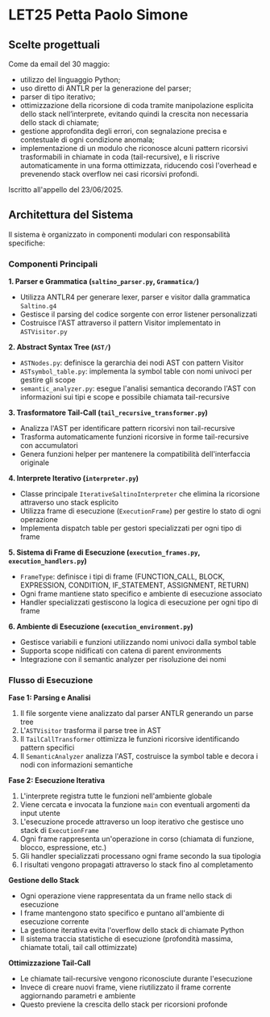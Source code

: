 # LET25 Petta Paolo Simone

## Scelte progettuali

Come da email del 30 maggio:

* utilizzo del linguaggio Python;
* uso diretto di ANTLR per la generazione del parser;
* parser di tipo iterativo;
* ottimizzazione della ricorsione di coda tramite manipolazione esplicita dello stack nell’interprete, evitando quindi la crescita non necessaria dello stack di chiamate;
* gestione approfondita degli errori, con segnalazione precisa e contestuale di ogni condizione anomala;
* implementazione di un modulo che riconosce alcuni pattern ricorsivi trasformabili in chiamate in coda (tail-recursive), e li riscrive automaticamente in una forma ottimizzata, riducendo così l'overhead e prevenendo stack overflow nei casi ricorsivi profondi.

Iscritto all'appello del 23/06/2025.

## Architettura del Sistema

Il sistema è organizzato in componenti modulari con responsabilità specifiche:

### Componenti Principali

**1. Parser e Grammatica (`saltino_parser.py`, `Grammatica/`)**
- Utilizza ANTLR4 per generare lexer, parser e visitor dalla grammatica `Saltino.g4`
- Gestisce il parsing del codice sorgente con error listener personalizzati
- Costruisce l'AST attraverso il pattern Visitor implementato in `ASTVisitor.py`

**2. Abstract Syntax Tree (`AST/`)**
- `ASTNodes.py`: definisce la gerarchia dei nodi AST con pattern Visitor
- `ASTsymbol_table.py`: implementa la symbol table con nomi univoci per gestire gli scope
- `semantic_analyzer.py`: esegue l'analisi semantica decorando l'AST con informazioni sui tipi e scope e possibile chiamata tail-recursive

**3. Trasformatore Tail-Call (`tail_recursive_transformer.py`)**
- Analizza l'AST per identificare pattern ricorsivi non tail-recursive
- Trasforma automaticamente funzioni ricorsive in forme tail-recursive con accumulatori
- Genera funzioni helper per mantenere la compatibilità dell'interfaccia originale

**4. Interprete Iterativo (`interpreter.py`)**
- Classe principale `IterativeSaltinoInterpreter` che elimina la ricorsione attraverso uno stack esplicito
- Utilizza frame di esecuzione (`ExecutionFrame`) per gestire lo stato di ogni operazione
- Implementa dispatch table per gestori specializzati per ogni tipo di frame

**5. Sistema di Frame di Esecuzione (`execution_frames.py`, `execution_handlers.py`)**
- `FrameType`: definisce i tipi di frame (FUNCTION_CALL, BLOCK, EXPRESSION, CONDITION, IF_STATEMENT, ASSIGNMENT, RETURN)
- Ogni frame mantiene stato specifico e ambiente di esecuzione associato
- Handler specializzati gestiscono la logica di esecuzione per ogni tipo di frame

**6. Ambiente di Esecuzione (`execution_environment.py`)**
- Gestisce variabili e funzioni utilizzando nomi univoci dalla symbol table
- Supporta scope nidificati con catena di parent environments
- Integrazione con il semantic analyzer per risoluzione dei nomi

### Flusso di Esecuzione

**Fase 1: Parsing e Analisi**
1. Il file sorgente viene analizzato dal parser ANTLR generando un parse tree
2. L'`ASTVisitor` trasforma il parse tree in AST
3. Il `TailCallTransformer` ottimizza le funzioni ricorsive identificando pattern specifici
4. Il `SemanticAnalyzer` analizza l'AST, costruisce la symbol table e decora i nodi con informazioni semantiche

**Fase 2: Esecuzione Iterativa**
1. L'interprete registra tutte le funzioni nell'ambiente globale
2. Viene cercata e invocata la funzione `main` con eventuali argomenti da input utente
3. L'esecuzione procede attraverso un loop iterativo che gestisce uno stack di `ExecutionFrame`
4. Ogni frame rappresenta un'operazione in corso (chiamata di funzione, blocco, espressione, etc.)
5. Gli handler specializzati processano ogni frame secondo la sua tipologia
6. I risultati vengono propagati attraverso lo stack fino al completamento

**Gestione dello Stack**
- Ogni operazione viene rappresentata da un frame nello stack di esecuzione
- I frame mantengono stato specifico e puntano all'ambiente di esecuzione corrente
- La gestione iterativa evita l'overflow dello stack di chiamate Python
- Il sistema traccia statistiche di esecuzione (profondità massima, chiamate totali, tail call ottimizzate)

**Ottimizzazione Tail-Call**
- Le chiamate tail-recursive vengono riconosciute durante l'esecuzione
- Invece di creare nuovi frame, viene riutilizzato il frame corrente aggiornando parametri e ambiente
- Questo previene la crescita dello stack per ricorsioni profonde
